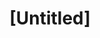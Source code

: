 ---
pid: WS98
title: "[Untitled]"
location_transcription: Chinatown
zipcode: '19107'
outside_phl: 
neighborhood: Washington Square West,Avenue of The Arts,Midtown Village,Chinatown
age: '4'
age_range: "<6"
instagram: 
image_file_name: WS_98.jpg
proposal_transcription: 
topic: Unknown
topic_summary: '0'
type: Other No Form
keywords_other: 
credit: Yaeli
image_labels: 
twitter: 
facebook: 
permalink: "/monuments/ws98/"
layout: item-page
---